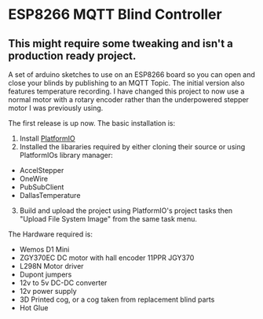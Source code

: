 # ESP8266 MQTT Blind Controller
## This might require some tweaking and isn't a production ready project.
A set of arduino sketches to use on an ESP8266 board so you can open and close your blinds by publishing to an MQTT Topic. The initial version also features temperature recording. I have changed this project to now use a normal motor with a rotary encoder rather than the underpowered stepper motor I was previously using.

The first release is up now. The basic installation is:

1. Install [PlatformIO](https://platformio.org/)
2. Installed the libararies required by either cloning their source or using PlatformIOs library manager:
* AccelStepper
* OneWire
* PubSubClient
* DallasTemperature
3. Build and upload the project using PlatformIO's project tasks then "Upload File System Image" from the same task menu.

The Hardware required is:
* Wemos D1 Mini
* ZGY370EC DC motor with hall encoder 11PPR JGY370
* L298N Motor driver
* Dupont jumpers
* 12v to 5v DC-DC converter
* 12v power supply
* 3D Printed cog, or a cog taken from replacement blind parts
* Hot Glue
